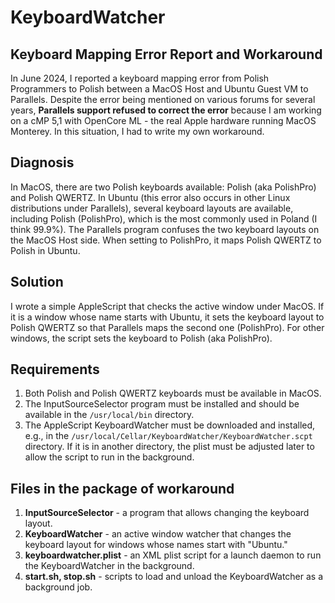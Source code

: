 # KeyboardWatcher

## Keyboard Mapping Error Report and Workaround

In June 2024, I reported a keyboard mapping error from Polish Programmers to Polish between a MacOS Host and Ubuntu Guest VM to Parallels.
Despite the error being mentioned on various forums for several years, **Parallels support refused to correct the error** because I am working on a cMP 5,1 with OpenCore ML - the real Apple hardware running MacOS Monterey. 
In this situation, I had to write my own workaround.

## Diagnosis
In MacOS, there are two Polish keyboards available: Polish (aka PolishPro) and Polish QWERTZ. In Ubuntu (this error also occurs in other Linux distributions under Parallels), several keyboard layouts are available, including Polish (PolishPro), which is the most commonly used in Poland (I think 99.9%). The Parallels program confuses the two keyboard layouts on the MacOS Host side. When setting to PolishPro, it maps Polish QWERTZ to Polish in Ubuntu.

## Solution
I wrote a simple AppleScript that checks the active window under MacOS. If it is a window whose name starts with Ubuntu, it sets the keyboard layout to Polish QWERTZ so that Parallels maps the second one (PolishPro). For other windows, the script sets the keyboard to Polish (aka PolishPro).

## Requirements
1. Both Polish and Polish QWERTZ keyboards must be available in MacOS.
2. The InputSourceSelector program must be installed and should be available in the `/usr/local/bin` directory.
3. The AppleScript KeyboardWatcher must be downloaded and installed, e.g., in the `/usr/local/Cellar/KeyboardWatcher/KeyboardWatcher.scpt` directory. If it is in another directory, the plist must be adjusted later to allow the script to run in the background.

## Files in the package of workaround
1. **InputSourceSelector** - a program that allows changing the keyboard layout.
2. **KeyboardWatcher** - an active window watcher that changes the keyboard layout for windows whose names start with "Ubuntu."
3. **keyboardwatcher.plist** - an XML plist script for a launch daemon to run the KeyboardWatcher in the background.
4. **start.sh, stop.sh** - scripts to load and unload the KeyboardWatcher as a background job.

